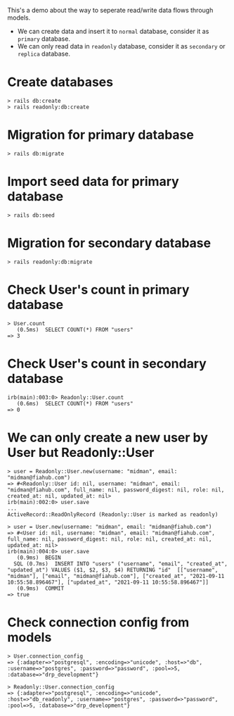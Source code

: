 This's a demo about the way to seperate read/write data flows through models.
- We can create data and insert it to `normal` database, consider it as `primary` database.
- We can only read data in `readonly` database, consider it as `secondary` or `replica` database.


# Create databases
```
> rails db:create
> rails readonly:db:create
```

# Migration for primary database
```
> rails db:migrate
```

# Import seed data for primary database
```
> rails db:seed  
```

# Migration for secondary database
```
> rails readonly:db:migrate
```

# Check User's count in primary database
```
> User.count
   (0.5ms)  SELECT COUNT(*) FROM "users"
=> 3
```

# Check User's count in secondary database
```
irb(main):003:0> Readonly::User.count
   (0.6ms)  SELECT COUNT(*) FROM "users"
=> 0
```

# We can only create a new user by User but Readonly::User
```
> user = Readonly::User.new(username: "midman", email: "midman@fiahub.com")
=> #<Readonly::User id: nil, username: "midman", email: "midman@fiahub.com", full_name: nil, password_digest: nil, role: nil, created_at: nil, updated_at: nil>
irb(main):002:0> user.save
...
ActiveRecord::ReadOnlyRecord (Readonly::User is marked as readonly)

> user = User.new(username: "midman", email: "midman@fiahub.com")
=> #<User id: nil, username: "midman", email: "midman@fiahub.com", full_name: nil, password_digest: nil, role: nil, created_at: nil, updated_at: nil>
irb(main):004:0> user.save
   (0.9ms)  BEGIN
  SQL (0.7ms)  INSERT INTO "users" ("username", "email", "created_at", "updated_at") VALUES ($1, $2, $3, $4) RETURNING "id"  [["username", "midman"], ["email", "midman@fiahub.com"], ["created_at", "2021-09-11 10:55:58.896467"], ["updated_at", "2021-09-11 10:55:58.896467"]]
   (0.9ms)  COMMIT
=> true
```

# Check connection config from models
```
> User.connection_config
=> {:adapter=>"postgresql", :encoding=>"unicode", :host=>"db", :username=>"postgres", :password=>"password", :pool=>5, :database=>"drp_development"}

> Readonly::User.connection_config
=> {:adapter=>"postgresql", :encoding=>"unicode", :host=>"db_readonly", :username=>"postgres", :password=>"password", :pool=>5, :database=>"drp_development"}
```
